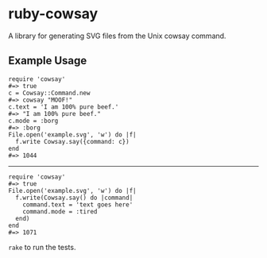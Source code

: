 # ruby-cowsay
A library for generating SVG files from the Unix cowsay command.

## Example Usage

    require 'cowsay'
    #=> true
    c = Cowsay::Command.new
    #=> cowsay "MOOF!"
    c.text = 'I am 100% pure beef.'
    #=> "I am 100% pure beef."
    c.mode = :borg
    #=> :borg
    File.open('example.svg', 'w') do |f|
      f.write Cowsay.say({command: c})
    end
    #=> 1044

-----

    require 'cowsay'
    #=> true
    File.open('example.svg', 'w') do |f|
      f.write(Cowsay.say() do |command|
        command.text = 'text goes here'
        command.mode = :tired
      end)
    end
    #=> 1071

`rake` to run the tests.

